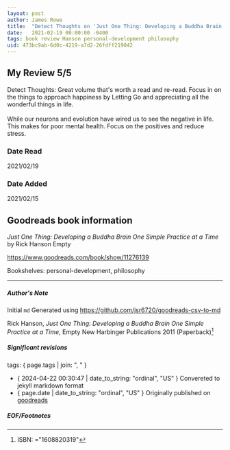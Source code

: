 ```yaml
---
layout: post
author: James Rowe
title:  "Detect Thoughts on 'Just One Thing: Developing a Buddha Brain One Simple Practice at a Time'"
date:   2021-02-19 00:00:00 -0400
tags: book review Hanson personal-development philosophy
uid: 473bc9ab-6d0c-4219-a7d2-26fdff219042
---
```


<!-- highly dependent on how you personally use jekyll templates, and how you want this to show up -->

## My Review 5/5

Detect Thoughts: Great volume that's worth a read and re-read. Focus in on the things to approach happiness by Letting Go and appreciating all the wonderful things in life.<br/><br/>While our neurons and evolution have wired us to see the negative in life. This makes for poor mental health. Focus on the positives and reduce stress.

### Date Read
2021/02/19

### Date Added
2021/02/15

## Goodreads book information

*Just One Thing: Developing a Buddha Brain One Simple Practice at a Time* by Rick Hanson
Empty

https://www.goodreads.com/book/show/11276139

Bookshelves: personal-development, philosophy

---

##### Author's Note

Initial `md` Generated using https://github.com/jsr6720/goodreads-csv-to-md

Rick Hanson, *Just One Thing: Developing a Buddha Brain One Simple Practice at a Time*, Empty New Harbinger Publications 2011 (Paperback)[^1]

##### Significant revisions

tags: { page.tags | join: ", " } <!-- todo move this somewhere -->

- { 2024-04-22 00:30:47 | date_to_string: "ordinal", "US" } Convereted to jekyll markdown format 
- { page.date | date_to_string: "ordinal", "US" } Originally published on [goodreads](https://www.goodreads.com)

##### EOF/Footnotes

[^1]: ISBN: ="1608820319"